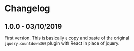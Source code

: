 # Changelog

## 1.0.0 - 03/10/2019

First version.
This is basically a copy and paste of the original `jquery.countdown360` plugin with React in place of jquery.

